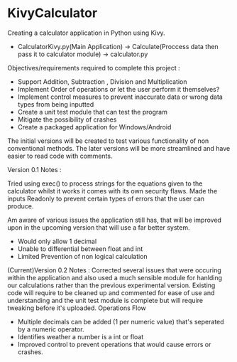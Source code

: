 # KivyCalculator
Creating a calculator application in Python using Kivy.
+ CalculatorKivy.py(Main Application) -> Calculate(Proccess data then pass it to calculator module) -> calculator.py

Objectives/requirements required to complete this project : 
+ Support Addition, Subtraction , Division and Multiplication 
+ Implement Order of operations or let the user perform it themselves? 
+ Implement control measures to prevent inaccurate data or wrong data types from being inputted 
+ Create a unit test module that can test the program
+ Mitigate the possibility of crashes
+ Create a packaged application for Windows/Android

The initial versions will be created to test various functionality of non conventional methods. The later versions will be more streamlined and have easier to read code with comments.

Version 0.1 Notes : 

Tried using exec() to process strings for the equations given to the calculator whilst it works it comes with its own security flaws. Made the inputs Readonly to prevent certain types of errors that the user can produce.

Am aware of various issues the application still has, that will be improved upon in the upcoming version that will use a far better system.

+ Would only allow 1 decimal 
+ Unable to differential between float and int
+ Limited Prevention of non logical calculation


(Current)Version 0.2 Notes : 
Corrected several issues that were occuring within the application and also used a much sensible module for hanlding our calculations rather than the previous experimental version.
Existing code will require to be cleaned up and commented for ease of use and understanding and the unit test module is complete but will require tweaking before it's uploaded. 
Operations Flow
+ Multiple decimals can be added (1 per numeric value) that's seperated by a numeric operator.
+ Identifies weather a number is a int or float 
+ Improved control to prevent operations that would cause errors or crashes. 
